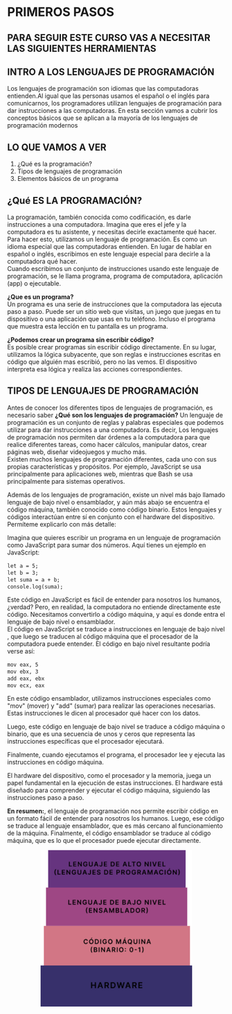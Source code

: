 # PRIMEROS PASOS

## PARA SEGUIR ESTE CURSO VAS A NECESITAR LAS SIGUIENTES HERRAMIENTAS

## INTRO A LOS LENGUAJES DE PROGRAMACIÓN

Los lenguajes de programación son idiomas que las computadoras entienden.Al igual que las personas usamos el español o el inglés para comunicarnos, los programadores utilizan lenguajes de programación para dar instrucciones a las computadoras.
En esta sección vamos a cubrir los conceptos básicos que se aplican a la mayoría de los lenguajes de programación modernos

## LO QUE VAMOS A VER

1.  ¿Qué es la programación?
2.  Tipos de lenguajes de programación
3.  Elementos básicos de un programa

## ¿Qué ES LA PROGRAMACIÓN?

La programación, también conocida como codificación, es darle instrucciones a una computadora. Imagina que eres el jefe y la computadora es tu asistente, y necesitas decirle exactamente qué hacer.  
Para hacer esto, utilizamos un lenguaje de programación. Es como un idioma especial que las computadoras entienden. En lugar de hablar en español o inglés, escribimos en este lenguaje especial para decirle a la computadora qué hacer.  
Cuando escribimos un conjunto de instrucciones usando este lenguaje de programación, se le llama programa, programa de computadora, aplicación (app) o ejecutable.

**¿Que es un programa?**  
Un programa es una serie de instrucciones que la computadora las ejecuta paso a paso. Puede ser un sitio web que visitas, un juego que juegas en tu dispositivo o una aplicación que usas en tu teléfono. Incluso el programa que muestra esta lección en tu pantalla es un programa.

**¿Podemos crear un programa sin escribir código?**  
Es posible crear programas sin escribir código directamente. En su lugar, utilizamos la lógica subyacente, que son reglas e instrucciones escritas en código que alguién mas escribió, pero no las vemos. El dispositivo interpreta esa lógica y realiza las acciones correspondientes.

## TIPOS DE LENGUAJES DE PROGRAMACIÓN

Antes de conocer los diferentes tipos de lenguajes de programación, es necesario saber **¿Qué son los lenguajes de programación?** Un lenguaje de programación es un conjunto de reglas y palabras especiales que podemos utilizar para dar instrucciones a una computadora. Es decir, Los lenguajes de programación nos permiten dar órdenes a la computadora para que realice diferentes tareas, como hacer cálculos, manipular datos, crear páginas web, diseñar videojuegos y mucho más.  
Existen muchos lenguajes de programación diferentes, cada uno con sus propias características y propósitos. Por ejemplo, JavaScript se usa principalmente para aplicaciones web, mientras que Bash se usa principalmente para sistemas operativos.

Además de los lenguajes de programación, existe un nivel más bajo llamado lenguaje de bajo nivel o ensamblador, y aún más abajo se encuentra el código máquina, también conocido como código binario. Estos lenguajes y códigos interactúan entre sí en conjunto con el hardware del dispositivo. Permíteme explicarlo con más detalle:

Imagina que quieres escribir un programa en un lenguaje de programación como JavaScript para sumar dos números. Aquí tienes un ejemplo en JavaScript:
~~~
let a = 5;  
let b = 3;  
let suma = a + b;
console.log(suma);
~~~

Este código en JavaScript es fácil de entender para nosotros los humanos, ¿verdad? Pero, en realidad, la computadora no entiende directamente este código. Necesitamos convertirlo a código máquina, y aquí es donde entra el lenguaje de bajo nivel o ensamblador.  
El código en JavaScript se traduce a instrucciones en lenguaje de bajo nivel , que luego se traducen al código máquina que el procesador de la computadora puede entender. El código en bajo nivel resultante podría verse así:

~~~
mov eax, 5  
mov ebx, 3  
add eax, ebx  
mov ecx, eax 
~~~
 
En este código ensamblador, utilizamos instrucciones especiales como "mov" (mover) y "add" (sumar) para realizar las operaciones necesarias. Estas instrucciones le dicen al procesador qué hacer con los datos.

Luego, este código en lenguaje de bajo nivel se traduce a código máquina o binario, que es una secuencia de unos y ceros que representa las instrucciones específicas que el procesador ejecutará.

Finalmente, cuando ejecutamos el programa, el procesador lee y ejecuta las instrucciones en código máquina.

El hardware del dispositivo, como el procesador y la memoria, juega un papel fundamental en la ejecución de estas instrucciones. El hardware está diseñado para comprender y ejecutar el código máquina, siguiendo las instrucciones paso a paso.

**En resumen:**, el lenguaje de programación nos permite escribir código en un formato fácil de entender para nosotros los humanos. Luego, ese código se traduce al lenguaje ensamblador, que es más cercano al funcionamiento de la máquina. Finalmente, el código ensamblador se traduce al código máquina, que es lo que el procesador puede ejecutar directamente.

<p align="center">
  <img src="/assets/lenguajes.png" alt="Lenguajes en la computación" style="width: 350px; height: auto;"/>
</p>
